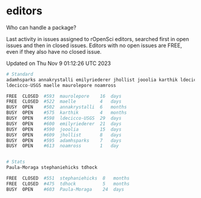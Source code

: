 # editors

Who can handle a package?

Last activity in issues assigned to rOpenSci editors, searched first in open
issues and then in closed issues. Editors with no open issues are FREE, even if
they also have no closed issue.


Updated on Thu Nov 9 01:12:26 UTC 2023

```bash
# Standard
adamhsparks annakrystalli emilyriederer jhollist jooolia karthik ldecicco
ldecicco-USGS maelle maurolepore noamross

FREE  CLOSED  #593  maurolepore    16  days
FREE  CLOSED  #522  maelle         4   days
BUSY  OPEN    #502  annakrystalli  6   months
BUSY  OPEN    #575  karthik        4   months
BUSY  OPEN    #598  ldecicco-USGS  29  days
BUSY  OPEN    #600  emilyriederer  21  days
BUSY  OPEN    #590  jooolia        15  days
BUSY  OPEN    #609  jhollist       8   days
BUSY  OPEN    #595  adamhsparks    7   days
BUSY  OPEN    #613  noamross       1   day


# Stats
Paula-Moraga stephaniehicks tdhock

FREE  CLOSED  #551  stephaniehicks  8   months
FREE  CLOSED  #475  tdhock          5   months
BUSY  OPEN    #603  Paula-Moraga    24  days
```
